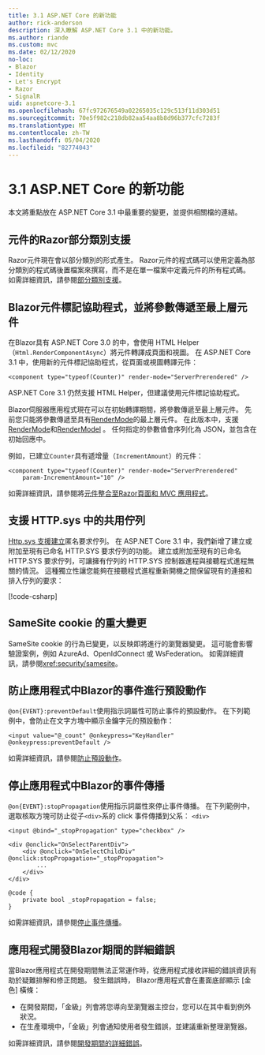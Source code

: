 ```yaml
---
title: 3.1 ASP.NET Core 的新功能
author: rick-anderson
description: 深入瞭解 ASP.NET Core 3.1 中的新功能。
ms.author: riande
ms.custom: mvc
ms.date: 02/12/2020
no-loc:
- Blazor
- Identity
- Let's Encrypt
- Razor
- SignalR
uid: aspnetcore-3.1
ms.openlocfilehash: 67fc972676549a02265035c129c513f11d303d51
ms.sourcegitcommit: 70e5f982c218db82aa54aa8b8d96b377cfc7283f
ms.translationtype: MT
ms.contentlocale: zh-TW
ms.lasthandoff: 05/04/2020
ms.locfileid: "82774043"
---
```

# <a name="whats-new-in-aspnet-core-31"></a>3.1 ASP.NET Core 的新功能

本文將重點放在 ASP.NET Core 3.1 中最重要的變更，並提供相關檔的連結。

## <a name="partial-class-support-for-razor-components"></a>元件的Razor部分類別支援

Razor元件現在會以部分類別的形式產生。 Razor元件的程式碼可以使用定義為部分類別的程式碼後置檔案來撰寫，而不是在單一檔案中定義元件的所有程式碼。 如需詳細資訊，請參閱[部分類別支援](xref:blazor/components#partial-class-support)。

## <a name="blazor-component-tag-helper-and-pass-parameters-to-top-level-components"></a>Blazor元件標記協助程式，並將參數傳遞至最上層元件

在Blazor具有 ASP.NET Core 3.0 的中，會使用 HTML Helper （`Html.RenderComponentAsync`）將元件轉譯成頁面和視圖。 在 ASP.NET Core 3.1 中，使用新的元件標記協助程式，從頁面或視圖轉譯元件：

```cshtml
<component type="typeof(Counter)" render-mode="ServerPrerendered" />
```

ASP.NET Core 3.1 仍然支援 HTML Helper，但建議使用元件標記協助程式。

Blazor伺服器應用程式現在可以在初始轉譯期間，將參數傳遞至最上層元件。 先前您只能將參數傳遞至具有[RenderMode](xref:Microsoft.AspNetCore.Mvc.Rendering.RenderMode.Static)的最上層元件。 在此版本中，支援[RenderMode](xref:Microsoft.AspNetCore.Mvc.Rendering.RenderMode.Server)和[RenderModel](xref:Microsoft.AspNetCore.Mvc.Rendering.RenderMode.ServerPrerendered) 。 任何指定的參數值會序列化為 JSON，並包含在初始回應中。

例如，已建立`Counter`具有遞增量（`IncrementAmount`）的元件：

```cshtml
<component type="typeof(Counter)" render-mode="ServerPrerendered" 
    param-IncrementAmount="10" />
```

如需詳細資訊，請參閱將[元件整合至Razor頁面和 MVC 應用程式](xref:blazor/integrate-components)。

## <a name="support-for-shared-queues-in-httpsys"></a>支援 HTTP.sys 中的共用佇列

[Http.sys 支援建立](xref:fundamentals/servers/httpsys)匿名要求佇列。 在 ASP.NET Core 3.1 中，我們新增了建立或附加至現有已命名 HTTP.SYS 要求佇列的功能。 建立或附加至現有的已命名 HTTP.SYS 要求佇列，可讓擁有佇列的 HTTP.SYS 控制器進程與接聽程式進程無關的情況。 這種獨立性讓您能夠在接聽程式進程重新開機之間保留現有的連接和排入佇列的要求：

[!code-csharp[](sample/Program.cs?name=snippet)]

## <a name="breaking-changes-for-samesite-cookies"></a>SameSite cookie 的重大變更

SameSite cookie 的行為已變更，以反映即將進行的瀏覽器變更。 這可能會影響驗證案例，例如 AzureAd、OpenIdConnect 或 WsFederation。 如需詳細資訊，請參閱<xref:security/samesite>。

## <a name="prevent-default-actions-for-events-in-blazor-apps"></a>防止應用程式中Blazor的事件進行預設動作

`@on{EVENT}:preventDefault`使用指示詞屬性可防止事件的預設動作。 在下列範例中，會防止在文字方塊中顯示金鑰字元的預設動作：

```razor
<input value="@_count" @onkeypress="KeyHandler" @onkeypress:preventDefault />
```

如需詳細資訊，請參閱[防止預設動作](xref:blazor/event-handling#prevent-default-actions)。

## <a name="stop-event-propagation-in-blazor-apps"></a>停止應用程式中Blazor的事件傳播

`@on{EVENT}:stopPropagation`使用指示詞屬性來停止事件傳播。 在下列範例中，選取核取方塊可防止從子`<div>`系的 click 事件傳播到父系： `<div>`

```razor
<input @bind="_stopPropagation" type="checkbox" />

<div @onclick="OnSelectParentDiv">
    <div @onclick="OnSelectChildDiv" @onclick:stopPropagation="_stopPropagation">
        ...
    </div>
</div>

@code {
    private bool _stopPropagation = false;
}
```

如需詳細資訊，請參閱[停止事件傳播](xref:blazor/event-handling#stop-event-propagation)。

## <a name="detailed-errors-during-blazor-app-development"></a>應用程式開發Blazor期間的詳細錯誤

當Blazor應用程式在開發期間無法正常運作時，從應用程式接收詳細的錯誤資訊有助於疑難排解和修正問題。 發生錯誤時， Blazor應用程式會在畫面底部顯示 [金色] 橫條：

* 在開發期間，「金級」列會將您導向至瀏覽器主控台，您可以在其中看到例外狀況。
* 在生產環境中，「金級」列會通知使用者發生錯誤，並建議重新整理瀏覽器。

如需詳細資訊，請參閱[開發期間的詳細錯誤](xref:blazor/handle-errors#detailed-errors-during-development)。
